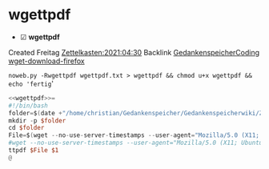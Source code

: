 # wgettpdf

* ☑ **wgettpdf**  

Created Freitag [Zettelkasten:2021:04:30]()
Backlink [GedankenspeicherCoding](../GedankenspeicherCoding.md)
 [wget-download-firefox](./wget-download-firefox.md)


``noweb.py -Rwgettpdf wgettpdf.txt > wgettpdf && chmod u+x wgettpdf && echo 'fertig``'

```awk
<<wgettpdf>>=
#!/bin/bash
folder=$(date +"/home/christian/Gedankenspeicher/Gedankenspeicherwiki/Zettelkasten/%Y/%m/%d")
mkdir -p $folder
cd $folder
File=$(wget --no-use-server-timestamps --user-agent="Mozilla/5.0 (X11; Ubuntu; Linux x86_64; rv:88.0)" $1 2>&1 | tee /dev/tty | grep Wird | cut -d ' ' -f 3 | sed -e 's/[^A-Za-z0-9._-]//g')
#wget --no-use-server-timestamps --user-agent="Mozilla/5.0 (X11; Ubuntu; Linux x86_64; rv:88.0)" -O $File $1
ttpdf $File $1
@
```



